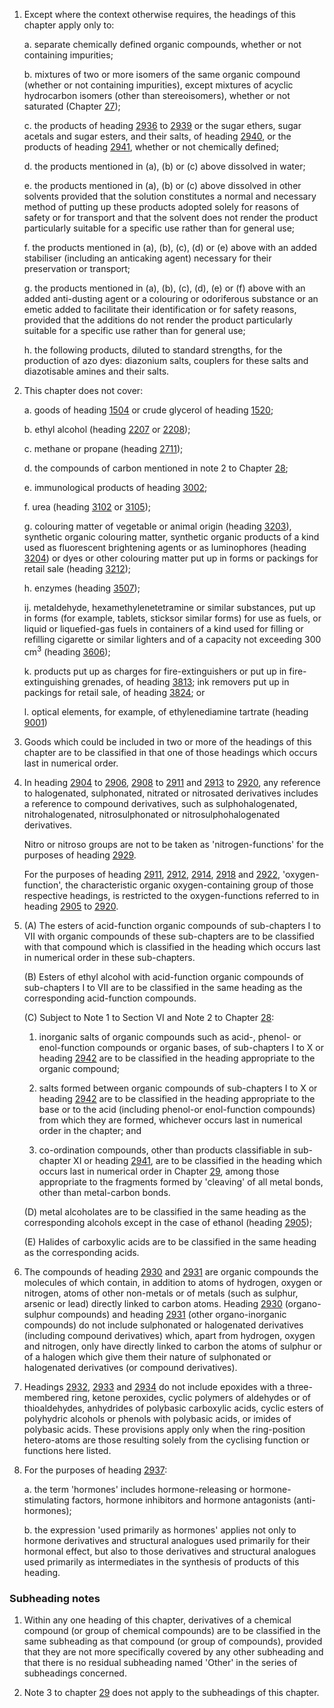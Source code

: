 1. Except where the context otherwise requires, the headings of this chapter apply only to:

    a. separate chemically defined organic compounds, whether or not containing impurities;
    
    b. mixtures of two or more isomers of the same organic compound (whether or not containing impurities), except mixtures of acyclic hydrocarbon isomers (other than stereoisomers), whether or not saturated (Chapter [27](/chapters/27));
    
    c. the products of heading [2936](/headings/2936) to [2939](/headings/2939) or the sugar ethers, sugar acetals and sugar esters, and their salts, of heading [2940](/headings/2940), or the products of heading [2941](/headings/2941), whether or not chemically defined;
    
    d. the products mentioned in (a), (b) or (c) above dissolved in water;
    
    e. the products mentioned in (a), (b) or (c) above dissolved in other solvents provided that the solution constitutes a normal and necessary method of putting up these products adopted solely for reasons of safety or for transport and that the solvent does not render the product particularly suitable for a specific use rather than for general use;
    
    f. the products mentioned in (a), (b), (c), (d) or (e) above with an added stabiliser (including an anticaking agent) necessary for their preservation or transport;
    
    g. the products mentioned in (a), (b), (c), (d), (e) or (f) above with an added anti-dusting agent or a colouring or odoriferous substance or an emetic added to facilitate their identification or for safety reasons, provided that the additions do not render the product particularly suitable for a specific use rather than for general use;
    
    h. the following products, diluted to standard strengths, for the production of azo dyes: diazonium salts, couplers for these salts and diazotisable amines and their salts.

2. This chapter does not cover:

    a. goods of heading [1504](/headings/1504) or crude glycerol of heading [1520](/headings/1520);
    
    b. ethyl alcohol (heading [2207](/headings/2207) or [2208](/headings/2208));
    
    c. methane or propane (heading [2711](/headings/2711));
    
    d. the compounds of carbon mentioned in note 2 to Chapter [28](/chapters/28);
    
    e. immunological products of heading [3002](/headings/3002);
    
    f. urea (heading [3102](/headings/3102) or [3105](/headings/3105));
    
    g. colouring matter of vegetable or animal origin (heading [3203](/headings/3203)), synthetic organic colouring matter, synthetic organic products of a kind used as fluorescent brightening agents or as luminophores (heading [3204](/headings/3204)) or dyes or other colouring matter put up in forms or packings for retail sale (heading [3212](/headings/3212));
    
    h. enzymes (heading [3507](/headings/3507));
    
    ij. metaldehyde, hexamethylenetetramine or similar substances, put up in forms (for example, tablets, sticksor similar forms) for use as fuels, or liquid or liquefied-gas fuels in containers of a kind used for filling or refilling cigarette or similar lighters and of a capacity not exceeding 300 cm<sup>3</sup> (heading [3606](/headings/3606));
    
    k. products put up as charges for fire-extinguishers or put up in fire-extinguishing grenades, of heading [3813](/headings/3813); ink removers put up in packings for retail sale, of heading [3824](/headings/3824); or
    
    l. optical elements, for example, of ethylenediamine tartrate (heading [9001](/headings/9001))

3. Goods which could be included in two or more of the headings of this chapter are to be classified in that one of those headings which occurs last in numerical order.

4. In heading [2904](/headings/2904) to [2906](/headings/2906), [2908](/headings/2908) to [2911](/headings/2911) and [2913](/headings/2913) to [2920](/headings/2920), any reference to halogenated, sulphonated, nitrated or nitrosated derivatives includes a reference to compound derivatives, such as sulphohalogenated, nitrohalogenated, nitrosulphonated or nitrosulphohalogenated derivatives.

    Nitro or nitroso groups are not to be taken as 'nitrogen-functions' for the purposes of heading [2929](/headings/2929).

    For the purposes of heading [2911](/headings/2911), [2912](/headings/2912), [2914](/headings/2914), [2918](/headings/2918) and [2922](/headings/2922), 'oxygen-function', the characteristic organic oxygen-containing group  of those respective headings, is restricted to the oxygen-functions referred to in heading [2905](/headings/2905) to [2920](/headings/2920).

5. (A) The esters of acid-function organic compounds of sub-chapters I to VII with organic compounds of these sub-chapters are to be classified with that compound which is classified in the heading which occurs last in numerical order in these sub-chapters.

    (B) Esters of ethyl alcohol with acid-function organic compounds of sub-chapters I to VII are to be classified in the same heading as the corresponding acid-function compounds.

    (C) Subject to Note 1 to Section VI and Note 2 to Chapter [28](/chapters/28):

    1. inorganic salts of organic compounds such as acid-, phenol- or enol-function compounds or organic bases, of sub-chapters I to X or heading [2942](/headings/2942) are to be classified in the heading appropriate to the organic compound;

    2. salts formed between organic compounds of sub-chapters I to X or heading [2942](/headings/2942) are to be classified in the heading appropriate to the base or to the acid (including phenol-or enol-function compounds) from which they are formed, whichever occurs last in numerical order in the chapter; and

    3. co-ordination compounds, other than products classifiable in sub-chapter XI or heading [2941](/headings/2941), are to be classified in the heading which occurs last in numerical order in Chapter [29](/chapters/29), among those appropriate to the fragments formed by 'cleaving' of all metal bonds, other than metal-carbon bonds.

    (D) metal alcoholates are to be classified in the same heading as the corresponding alcohols except in the case of ethanol (heading [2905](/headings/2905));

    (E) Halides of carboxylic acids are to be classified in the same heading as the corresponding acids.

6. The compounds of heading [2930](/headings/2930) and [2931](/headings/2931) are organic compounds the molecules of which contain, in addition to atoms of hydrogen, oxygen or nitrogen, atoms of other non-metals or of metals (such as sulphur, arsenic or lead) directly linked to carbon atoms. Heading [2930](/headings/2930) (organo-sulphur compounds) and heading [2931](/headings/2931) (other organo-inorganic compounds) do not include sulphonated or halogenated derivatives (including compound derivatives) which, apart from hydrogen, oxygen and nitrogen, only have directly linked to carbon the atoms of sulphur or of a halogen which give them their nature of sulphonated or halogenated derivatives (or compound derivatives).

7. Headings [2932](/headings/2932), [2933](/headings/2933) and [2934](/headings/2934) do not include epoxides with a three-membered ring, ketone peroxides, cyclic polymers of aldehydes or of thioaldehydes, anhydrides of polybasic carboxylic acids, cyclic esters of polyhydric alcohols or phenols with polybasic acids, or imides of polybasic acids. These provisions apply only when the ring-position hetero-atoms are those resulting solely from the cyclising function or functions here listed.

8. For the purposes of heading [2937](/headings/2937):

    a. the term 'hormones' includes hormone-releasing or hormone-stimulating factors, hormone inhibitors and hormone antagonists (anti-hormones);

    b. the expression 'used primarily as hormones' applies not only to hormone derivatives and structural analogues used primarily for their hormonal effect, but also to those derivatives and structural analogues used primarily as intermediates in the synthesis of products of this heading.

### Subheading notes

1. Within any one heading of this chapter, derivatives of a chemical compound (or group of chemical compounds) are to be classified in the same subheading as that compound (or group of compounds), provided that they are not more specifically covered by any other subheading and that there is no residual subheading named 'Other' in the series of subheadings concerned.

2. Note 3 to chapter [29](/chapters/29) does not apply to the subheadings of this chapter.

